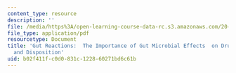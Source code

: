 ```yaml
---
content_type: resource
description: ''
file: /media/https%3A/open-learning-course-data-rc.s3.amazonaws.com/20-201-mechanisms-of-drug-actions-fall-2013/b02f411fc0d0831c122860271bd6c61b_MIT20_201F13_AliceTzeng.pdf
file_type: application/pdf
resourcetype: Document
title: 'Gut Reactions:  The Importance of Gut Microbial Effects  on Drug Metabolism
  and Disposition'
uid: b02f411f-c0d0-831c-1228-60271bd6c61b
---
```

